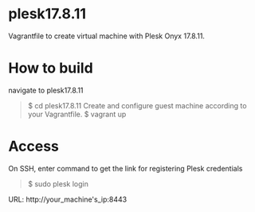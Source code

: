 # plesk17.8.11
Vagrantfile to create virtual machine with Plesk Onyx 17.8.11.

# How to build
navigate to plesk17.8.11
> $ cd plesk17.8.11
Create and configure guest machine according to your Vagrantfile.
> $ vagrant up

# Access
On SSH, enter command to get the link for registering Plesk credentials
> $ sudo plesk login

URL: http://your_machine's_ip:8443
